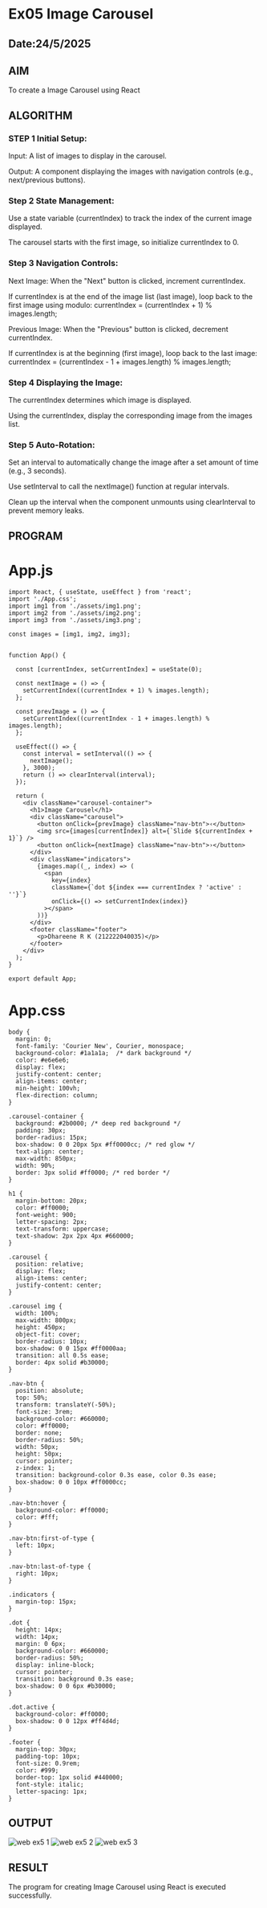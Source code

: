 # Ex05 Image Carousel
## Date:24/5/2025

## AIM
To create a Image Carousel using React 

## ALGORITHM
### STEP 1 Initial Setup:
Input: A list of images to display in the carousel.

Output: A component displaying the images with navigation controls (e.g., next/previous buttons).

### Step 2 State Management:
Use a state variable (currentIndex) to track the index of the current image displayed.

The carousel starts with the first image, so initialize currentIndex to 0.

### Step 3 Navigation Controls:
Next Image: When the "Next" button is clicked, increment currentIndex.

If currentIndex is at the end of the image list (last image), loop back to the first image using modulo:
currentIndex = (currentIndex + 1) % images.length;

Previous Image: When the "Previous" button is clicked, decrement currentIndex.

If currentIndex is at the beginning (first image), loop back to the last image:
currentIndex = (currentIndex - 1 + images.length) % images.length;

### Step 4 Displaying the Image:
The currentIndex determines which image is displayed.

Using the currentIndex, display the corresponding image from the images list.

### Step 5 Auto-Rotation:
Set an interval to automatically change the image after a set amount of time (e.g., 3 seconds).

Use setInterval to call the nextImage() function at regular intervals.

Clean up the interval when the component unmounts using clearInterval to prevent memory leaks.

## PROGRAM
# App.js
```
import React, { useState, useEffect } from 'react';
import './App.css';
import img1 from './assets/img1.png';
import img2 from './assets/img2.png';
import img3 from './assets/img3.png';

const images = [img1, img2, img3];


function App() {

  const [currentIndex, setCurrentIndex] = useState(0);

  const nextImage = () => {
    setCurrentIndex((currentIndex + 1) % images.length);
  };

  const prevImage = () => {
    setCurrentIndex((currentIndex - 1 + images.length) % images.length);
  };

  useEffect(() => {
    const interval = setInterval(() => {
      nextImage();
    }, 3000);
    return () => clearInterval(interval);
  });

  return (
    <div className="carousel-container">
      <h1>Image Carousel</h1>
      <div className="carousel">
        <button onClick={prevImage} className="nav-btn">‹</button>
        <img src={images[currentIndex]} alt={`Slide ${currentIndex + 1}`} />
        <button onClick={nextImage} className="nav-btn">›</button>
      </div>
      <div className="indicators">
        {images.map((_, index) => (
          <span
            key={index}
            className={`dot ${index === currentIndex ? 'active' : ''}`}
            onClick={() => setCurrentIndex(index)}
          ></span>
        ))}
      </div>
      <footer className="footer">
        <p>Dhareene R K (212222040035)</p>
      </footer>
    </div>
  );
}

export default App;

```

# App.css
```
body {
  margin: 0;
  font-family: 'Courier New', Courier, monospace;
  background-color: #1a1a1a;  /* dark background */
  color: #e6e6e6;
  display: flex;
  justify-content: center;
  align-items: center;
  min-height: 100vh;
  flex-direction: column;
}

.carousel-container {
  background: #2b0000; /* deep red background */
  padding: 30px;
  border-radius: 15px;
  box-shadow: 0 0 20px 5px #ff0000cc; /* red glow */
  text-align: center;
  max-width: 850px;
  width: 90%;
  border: 3px solid #ff0000; /* red border */
}

h1 {
  margin-bottom: 20px;
  color: #ff0000;
  font-weight: 900;
  letter-spacing: 2px;
  text-transform: uppercase;
  text-shadow: 2px 2px 4px #660000;
}

.carousel {
  position: relative;
  display: flex;
  align-items: center;
  justify-content: center;
}

.carousel img {
  width: 100%;
  max-width: 800px;
  height: 450px;
  object-fit: cover;
  border-radius: 10px;
  box-shadow: 0 0 15px #ff0000aa;
  transition: all 0.5s ease;
  border: 4px solid #b30000;
}

.nav-btn {
  position: absolute;
  top: 50%;
  transform: translateY(-50%);
  font-size: 3rem;
  background-color: #660000;
  color: #ff0000;
  border: none;
  border-radius: 50%;
  width: 50px;
  height: 50px;
  cursor: pointer;
  z-index: 1;
  transition: background-color 0.3s ease, color 0.3s ease;
  box-shadow: 0 0 10px #ff0000cc;
}

.nav-btn:hover {
  background-color: #ff0000;
  color: #fff;
}

.nav-btn:first-of-type {
  left: 10px;
}

.nav-btn:last-of-type {
  right: 10px;
}

.indicators {
  margin-top: 15px;
}

.dot {
  height: 14px;
  width: 14px;
  margin: 0 6px;
  background-color: #660000;
  border-radius: 50%;
  display: inline-block;
  cursor: pointer;
  transition: background 0.3s ease;
  box-shadow: 0 0 6px #b30000;
}

.dot.active {
  background-color: #ff0000;
  box-shadow: 0 0 12px #ff4d4d;
}

.footer {
  margin-top: 30px;
  padding-top: 10px;
  font-size: 0.9rem;
  color: #999;
  border-top: 1px solid #440000;
  font-style: italic;
  letter-spacing: 1px;
}

```

## OUTPUT
![web ex5 1](https://github.com/user-attachments/assets/3bb1d2d4-ff1f-439f-861a-f5b90e8d41da)
![web ex5 2](https://github.com/user-attachments/assets/02a9a7e5-a2a9-43aa-b6cd-1623c1cec877)
![web ex5 3](https://github.com/user-attachments/assets/2791703d-12d4-41d9-b358-16d19c6437c9)



## RESULT
The program for creating Image Carousel using React is executed successfully.
